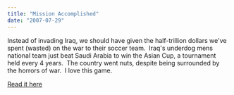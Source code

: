 ```yaml
---
title: "Mission Accomplished"
date: "2007-07-29"
---
```


Instead of invading Iraq, we should have given the half-trillion dollars we've spent (wasted) on the war to their soccer team.  Iraq's underdog mens national team just beat Saudi Arabia to win the Asian Cup, a tournament held every 4 years.  The country went nuts, despite being surrounded by the horrors of war.  I love this game.

[Read it here](http://www.reuters.com/article/newsOne/idUSYAT71336220070729 "Iraq wins Asian Cup")
